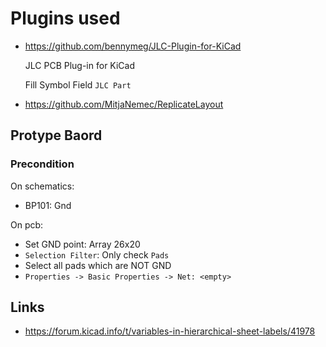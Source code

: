 # Plugins used

* https://github.com/bennymeg/JLC-Plugin-for-KiCad

  JLC PCB Plug-in for KiCad

  Fill Symbol Field `JLC Part`

* https://github.com/MitjaNemec/ReplicateLayout

## Protype Baord

### Precondition

On schematics:
 * BP101: Gnd

On pcb:
 * Set GND point: Array 26x20
 * `Selection Filter`: Only check `Pads`
 * Select all pads which are NOT GND
 * `Properties -> Basic Properties -> Net: <empty>`

## Links

* https://forum.kicad.info/t/variables-in-hierarchical-sheet-labels/41978
